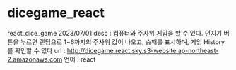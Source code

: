 # dicegame_react


react_dice_game 2023/07/01
desc : 컴퓨터와 주사위 게임을 할 수 있다. 던지기 버튼을 누르면 랜덤으로 1~6까지의 주사위 값이 나오고, 승패를 표시하며, 게임 History를 확인할 수 있다
url : http://dicegame.react.sky.s3-website.ap-northeast-2.amazonaws.com
언어 : react
